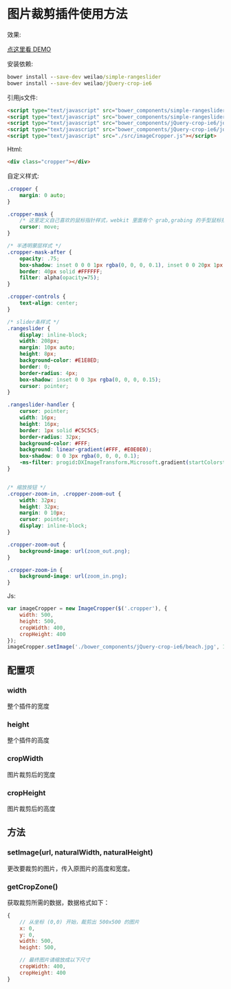 # 图片裁剪插件使用方法 #
效果:

[点这里看 DEMO](https://weilao.github.io/imageCropDemo)

安装依赖:
```cmd
bower install --save-dev weilao/simple-rangeslider
bower install --save-dev weilao/jQuery-crop-ie6
```
引用js文件:

```html
<script type="text/javascript" src="bower_components/simple-rangeslider/libs/jquery/jquery.js"></script>
<script type="text/javascript" src="bower_components/simple-rangeslider/dist/jquery.simple-rangeslider.js"></script>
<script type="text/javascript" src="bower_components/jQuery-crop-ie6/jquery.crop.js"></script>
<script type="text/javascript" src="bower_components/jQuery-crop-ie6/jquery.mousewheel.js"></script>
<script type="text/javascript" src="./src/imageCropper.js"></script>
```

Html:
```html
<div class="cropper"></div>
```

自定义样式:
```css
.cropper {
    margin: 0 auto;
}

.cropper-mask {
	/* 这里定义自己喜欢的鼠标指针样式，webkit 里面有个 grab,grabing 的手型鼠标指针 */
    cursor: move;
}

/* 半透明蒙层样式 */
.cropper-mask-after {
    opacity: .75;
    box-shadow: inset 0 0 0 1px rgba(0, 0, 0, 0.1), inset 0 0 20px 1px rgba(0, 0, 0, 0.2);
    border: 40px solid #FFFFFF;
    filter: alpha(opacity=75);
}

.cropper-controls {
    text-align: center;
}

/* slider条样式 */
.rangeslider {
    display: inline-block;
    width: 208px;
    margin: 10px auto;
    height: 8px;
    background-color: #E1E8ED;
    border: 0;
    border-radius: 4px;
    box-shadow: inset 0 0 3px rgba(0, 0, 0, 0.15);
    cursor: pointer;
}

.rangeslider-handler {
    cursor: pointer;
    width: 16px;
    height: 16px;
    border: 1px solid #C5C5C5;
    border-radius: 32px;
    background-color: #FFF;
    background: linear-gradient(#FFF, #E0E0E0);
    box-shadow: 0 0 3px rgba(0, 0, 0, 0.1);
    -ms-filter: progid:DXImageTransform.Microsoft.gradient(startColorstr=#ffffff, endColorstr=#e0e0e0, GradientType=0);
}


/* 缩放按钮 */
.cropper-zoom-in, .cropper-zoom-out {
    width: 32px;
    height: 32px;
    margin: 0 10px;
    cursor: pointer;
    display: inline-block;
}

.cropper-zoom-out {
    background-image: url(zoom_out.png);
}

.cropper-zoom-in {
    background-image: url(zoom_in.png);
}
```

Js:
```js
var imageCropper = new ImageCropper($('.cropper'), {
    width: 500,
    height: 500,
    cropWidth: 400,
    cropHeight: 400
});
imageCropper.setImage('./bower_components/jQuery-crop-ie6/beach.jpg', 1200, 799);

```

## 配置项 ##
### width ###
整个插件的宽度

### height ###
整个插件的高度

### cropWidth ###
图片裁剪后的宽度

### cropHeight ###
图片裁剪后的高度

## 方法 ##
### setImage(url, naturalWidth, naturalHeight) ###
更改要裁剪的图片，传入原图片的高度和宽度。

### getCropZone() ###
获取裁剪所需的数据，数据格式如下：
```js
{
	// 从坐标 (0,0) 开始，裁剪出 500x500 的图片
	x: 0,
	y: 0,
	width: 500,
	height: 500,

	// 最终图片请缩放成以下尺寸
	cropWidth: 400,
	cropHeight: 400
}
```